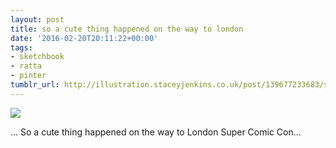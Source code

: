 ```yaml
---
layout: post
title: so a cute thing happened on the way to london
date: '2016-02-20T20:11:22+00:00'
tags:
- sketchbook
- ratta
- pinter
tumblr_url: http://illustration.staceyjenkins.co.uk/post/139677233683/so-a-cute-thing-happened-on-the-way-to-london
---
```

 ![](/tumblr_files/tumblr_o2v42yBXqX1v28ub8o1_1280.jpg)  

… So a cute thing happened on the way to London Super Comic Con…

